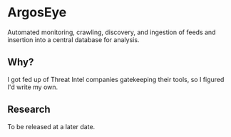 # ArgosEye
Automated monitoring, crawling, discovery, and ingestion of feeds and insertion into a central database for analysis.

## Why?

I got fed up of Threat Intel companies gatekeeping their tools, so I figured I'd write my own.

## Research

To be released at a later date.
